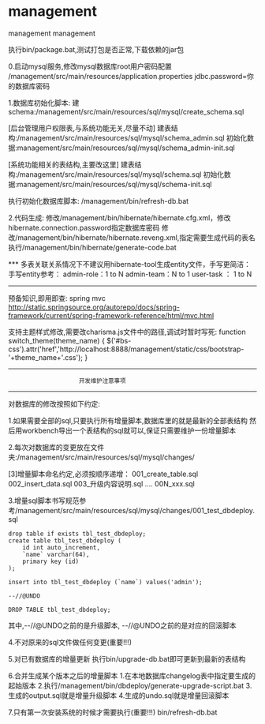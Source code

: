 management
==============

management management



执行bin/package.bat,测试打包是否正常,下载依赖的jar包

0.启动mysql服务,修改mysql数据库root用户密码配置
/management/src/main/resources/application.properties
jdbc.password=你的数据库密码


1.数据库初始化脚本:
建schema:/management/src/main/resources/sql/mysql/create_schema.sql

[后台管理用户权限表,与系统功能无关,尽量不动]
建表结构:/management/src/main/resources/sql/mysql/schema_admin.sql
初始化数据:management/src/main/resources/sql/mysql/schema_admin-init.sql

[系统功能相关的表结构,主要改这里]
建表结构:/management/src/main/resources/sql/mysql/schema.sql
初始化数据:management/src/main/resources/sql/mysql/schema-init.sql

执行初始化数据库脚本:
/management/bin/refresh-db.bat

2.代码生成:
修改/management/bin/hibernate/hibernate.cfg.xml，修改hibernate.connection.password指定数据库密码
修改/management/bin/hibernate/hibernate.reveng.xml,指定需要生成代码的表名
执行/management/bin/hibernate/generate-code.bat

*** 多表关联关系情况下不建议用hibernate-tool生成entity文件，手写更简洁：
手写entity参考：
admin-role：1 to N
admin-team：N to 1
user-task ： 1 to N

-------------------------------------------------------------------
预备知识,即用即查:
spring mvc
http://static.springsource.org/autorepo/docs/spring-framework/current/spring-framework-reference/html/mvc.html


支持主题样式修改,需要改charisma.js文件中的路径,调试时暂时写死:
	function switch_theme(theme_name)
	{
		$('#bs-css').attr('href','http://localhost:8888/management/static/css/bootstrap-'+theme_name+'.css');
	}
	

	
-------------------------------------------------------------------
						开发维护注意事项
-------------------------------------------------------------------
对数据库的修改按照如下约定:

1.如果需要全部的sql,只要执行所有增量脚本,数据库里的就是最新的全部表结构
然后用workbench导出一个表结构的sql就可以,保证只需要维护一份增量脚本

2.每次对数据库的变更放在文件夹:/management/src/main/resources/sql/mysql/changes/

[3]增量脚本命名约定,必须按顺序递增：
001_create_table.sql
002_insert_data.sql
003_升级内容说明.sql
....
00N_xxx.sql

3.增量sql脚本书写规范参考/management/src/main/resources/sql/mysql/changes/001_test_dbdeploy.sql
	
	drop table if exists tbl_test_dbdeploy;
	create table tbl_test_dbdeploy (
		id int auto_increment,
		`name` varchar(64),
		primary key (id)
	);
	
	insert into tbl_test_dbdeploy (`name`) values('admin');
	
	--//@UNDO
	
	DROP TABLE tbl_test_dbdeploy;
	
其中,--//@UNDO之前的是升级脚本,	--//@UNDO之前的是对应的回滚脚本

4.不对原来的sql文件做任何变更(重要!!!)

5.对已有数据库的增量更新
执行bin/upgrade-db.bat即可更新到最新的表结构

6.合并生成某个版本之后的增量脚本
	1.在本地数据库changelog表中指定要生成的起始版本
	2.执行/management/bin/dbdeploy/generate-upgrade-script.bat
	3.生成的output.sql就是增量升级脚本
	4.生成的undo.sql就是增量回滚脚本

7.只有第一次安装系统的时候才需要执行(重要!!!)
bin/refresh-db.bat

